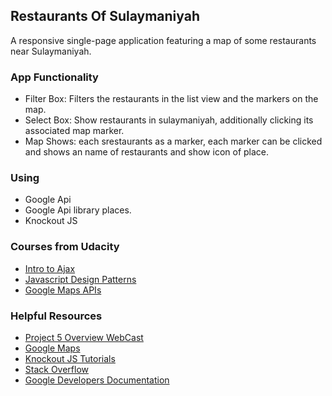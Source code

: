 ## Restaurants Of Sulaymaniyah

A responsive single-page application featuring a map of some restaurants near Sulaymaniyah.

### App Functionality

- Filter Box: Filters the restaurants in the list view and the markers on the map.
- Select Box: Show restaurants in sulaymaniyah, additionally clicking its associated map marker.
- Map Shows: each srestaurants as a marker, each marker can be clicked and shows an name of restaurants and show icon of place.

### Using 

- Google Api
- Google Api library places.
- Knockout JS

### Courses from Udacity

- [Intro to Ajax](https://www.udacity.com/course/intro-to-ajax--ud110)
- [Javascript Design Patterns](https://www.udacity.com/course/javascript-design-patterns--ud989)
- [Google Maps APIs](https://developers.google.com/maps/)

### Helpful Resources

- [Project 5 Overview WebCast](https://github.com/udacity/fend-office-hours/tree/master/Javascript%20Design%20Patterns/P5%20Project%20Overview)
- [Google Maps](https://www.google.iq/maps/@35.557007,45.4322484,13z?hl=ar)
- [Knockout JS Tutorials](http://learn.knockoutjs.com/#/?tutorial=intro)
- [Stack Overflow](https://stackoverflow.com/)
- [Google Developers Documentation](https://developers.google.com/maps/documentation/javascript/)
